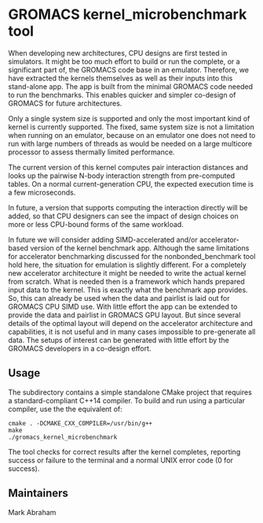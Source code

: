 # GROMACS kernel_microbenchmark tool

When developing new architectures, CPU designs are first tested in
simulators. It might be too much effort to build or run the complete,
or a significant part of, the GROMACS code base in an
emulator. Therefore, we have extracted the kernels themselves as well
as their inputs into this stand-alone app. The app is built from the
minimal GROMACS code needed to run the benchmarks. This enables
quicker and simpler co-design of GROMACS for future architectures.

Only a single system size is supported and only the most important
kind of kernel is currently supported. The fixed, same system size is
not a limitation when running on an emulator, because on an emulator
one does not need to run with large numbers of threads as would be
needed on a large multicore processor to assess thermally limited
performance.

The current version of this kernel computes pair interaction distances
and looks up the pairwise N-body interaction strength from
pre-computed tables. On a normal current-generation CPU, the expected
execution time is a few microseconds.

In future, a version that supports computing the interaction directly
will be added, so that CPU designers can see the impact of design
choices on more or less CPU-bound forms of the same workload.

In future we will consider adding SIMD-accelerated and/or
accelerator-based version of the kernel benchmark app. Although the
same limitations for accelerator benchmarking discussed for the
nonbonded_benchmark tool hold here, the situation for emulation is
slightly different. For a completely new accelerator architecture it
might be needed to write the actual kernel from scratch. What is
needed then is a framework which hands prepared input data to the
kernel. This is exactly what the benchmark app provides. So, this can
already be used when the data and pairlist is laid out for GROMACS CPU
SIMD use. With little effort the app can be extended to provide the
data and pairlist in GROMACS GPU layout. But since several details of
the optimal layout will depend on the accelerator architecture and
capabilities, it is not useful and in many cases impossible to
pre-generate all data. The setups of interest can be generated with
little effort by the GROMACS developers in a co-design effort.

## Usage

The subdirectory contains a simple standalone CMake project that
requires a standard-compliant C++14 compiler. To build and run using
a particular compiler, use the the equivalent of:

    cmake . -DCMAKE_CXX_COMPILER=/usr/bin/g++
    make
    ./gromacs_kernel_microbenchmark

The tool checks for correct results after the kernel completes,
reporting success or failure to the terminal and a normal UNIX error
code (0 for success).

## Maintainers

Mark Abraham <mjab at kth.se>

